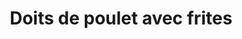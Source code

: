 ---
title: "Doits de poulet avec frites"
description: ""
price_s: "7.50"
price_l: ""
price_lg: ""
weight: "3"
hidden: true
---